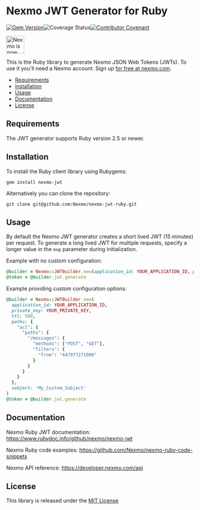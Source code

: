 # Nexmo JWT Generator for Ruby

[![Gem Version](https://badge.fury.io/rb/nexmo-jwt.svg)](https://badge.fury.io/rb/nexmo-jwt)![Coverage Status](https://github.com/nexmo/nexmo-jwt-ruby/workflows/CI/badge.svg)[![Contributor Covenant](https://img.shields.io/badge/Contributor%20Covenant-v2.0%20adopted-ff69b4.svg)](CODE_OF_CONDUCT.md)

<img src="https://developer.nexmo.com/assets/images/Vonage_Nexmo.svg" height="48px" alt="Nexmo is now known as Vonage" />

This is the Ruby library to generate Nexmo JSON Web Tokens (JWTs). To use it you'll
need a Nexmo account. Sign up [for free at nexmo.com][signup].

* [Requirements](#requirements)
* [Installation](#installation)
* [Usage](#usage)
* [Documentation](#documentation)
* [License](#license)

## Requirements

The JWT generator supports Ruby version 2.5 or newer.

## Installation

To install the Ruby client library using Rubygems:

    gem install nexmo-jwt

Alternatively you can clone the repository:

    git clone git@github.com:Nexmo/nexmo-jwt-ruby.git

## Usage

By default the Nexmo JWT generator creates a short lived JWT (15 minutes) per request.
To generate a long lived JWT for multiple requests, specify a longer value in the `exp`
parameter during initialization. 

Example with no custom configuration:

```ruby
@builder = Nexmo::JWTBuilder.new(application_id: YOUR_APPLICATION_ID, private_key: YOUR_PRIVATE_KEY)
@token = @builder.jwt.generate
```

Example providing custom configuration options:

```ruby
@builder = Nexmo::JWTBuilder.new(
  application_id: YOUR_APPLICATION_ID,
  private_key: YOUR_PRIVATE_KEY,
  ttl: 500,
  paths: {
    "acl": {
      "paths": {
        "/messages": {
          "methods": ["POST", "GET"],
          "filters": {
            "from": "447977271009"  
          }     
        }  
      }   
    }
  },
  subject: 'My_Custom_Subject'
)
@token = @builder.jwt.generate
```

## Documentation

Nexmo Ruby JWT documentation: https://www.rubydoc.info/github/nexmo/nexmo-jwt

Nexmo Ruby code examples: https://github.com/Nexmo/nexmo-ruby-code-snippets

Nexmo API reference: https://developer.nexmo.com/api

## License

This library is released under the [MIT License][license]

[signup]: https://dashboard.nexmo.com/sign-up?utm_source=DEV_REL&utm_medium=github&utm_campaign=ruby-client-library
[license]: LICENSE.txt
